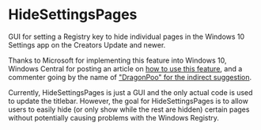 # HideSettingsPages
GUI for setting a Registry key to hide individual pages in the Windows 10 Settings app on the Creators Update and newer.


Thanks to Microsoft for implementing this feature into Windows 10, Windows Central for posting an article on [how to use this feature](http://www.windowscentral.com/how-hide-settings-pages-windows-10-creators-update), and a commenter going by the name of ["DragonPoo" for the indirect suggestion](http://www.windowscentral.com/how-hide-settings-pages-windows-10-creators-update#comment-2761513).

Currently, HideSettingsPages is just a GUI and the only actual code is used to update the titlebar. However, the goal for HideSettingsPages is to allow users to easily hide (or only show while the rest are hidden) certain pages without potentially causing problems with the Windows Registry.
